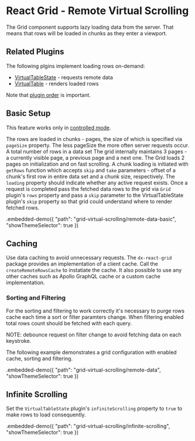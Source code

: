 # React Grid - Remote Virtual Scrolling

The Grid component supports lazy loading data from the server. That means that rows will be loaded in chunks as they enter a viewport.

## Related Plugins

The following plgins implement loading rows on-demand:

- [VirtualTableState](../reference/virtual-table-state.md) - requests remote data
- [VirtualTable](../reference/virtual-table.md) - renders loaded rows

Note that [plugin order](./plugin-overview.md#plugin-order) is important.

## Basic Setup

This feature works only in [controlled mode](controlled-and-uncontrolled-modes.md).

The rows are loaded in chunks - pages, the size of which is specified via `pageSize` property. The less pageSize the more often server requests occur. A total number of rows in a data set  The grid internally maintains 3 pages - a currently visible page, a previous page and a next one. The Grid loads 2 pages on initialization and on fast scrolling. A chunk loading is initiated with `getRows` function which accepts `skip` and `take` parameters - offset of a chunk's first row in entire data set and a chunk size, respectively. The `loading` property should indicate whether any active request exists. Once a request is completed pass the fetched data rows to the grid via `Grid` plugin's `rows` property and pass a `skip` parameter to the VirtualTableState plugin's `skip` property so that grid could understand where to render fetched rows.

.embedded-demo({ "path": "grid-virtual-scrolling/remote-data-basic", "showThemeSelector": true })

## Caching

Use data caching to avoid unnecessary requests. The `dx-react-grid` package provides an implementation of a client cache. Call the `createRemoteRowsCache` to instatiate the cache. It also possible to use any other caches such as Apollo GraphQL cache or a custom cache implementation.

### Sorting and Filtering

For the sorting and filtering to work correctly it's necessary to purge rows cache each time a sort or filter paramters change. When filtering enabled total rows count should be fetched with each query.

NOTE: debounce request on filter change to avoid fetching data on each keystroke.

The following example demonstrates a grid configuration with enabled cache, sorting and filtering.

.embedded-demo({ "path": "grid-virtual-scrolling/remote-data", "showThemeSelector": true })

## Infinite Scrolling

Set the `VirtualTableState` plugin's `infiniteScrolling` property to `true` to make rows to load consequently.

.embedded-demo({ "path": "grid-virtual-scrolling/infinite-scrolling", "showThemeSelector": true })
